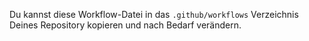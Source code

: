Du kannst diese Workflow-Datei in das `.github/workflows` Verzeichnis Deines Repository kopieren und nach Bedarf verändern.
